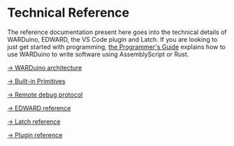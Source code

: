 <script setup>
import citation from '../.vitepress/components/citation.vue'
</script>

# Technical Reference

The reference documentation present here goes into the technical details of WARDuino, EDWARD, the VS Code plugin and Latch.
If you are looking to just get started with programming, [the Programmer's Guide](/guide/get-started) explains how to use WARDuino to write software using AssemblyScript or Rust.

[-> WARDuino architecture](architecture.md)

[-> Built-in Primitives](primitives.md)

[-> Remote debug protocol](debug-protocol.md)

[-> EDWARD reference](edward/index.md)

[-> Latch reference](/latch/index.md)

[-> Plugin reference](plugin.md)
